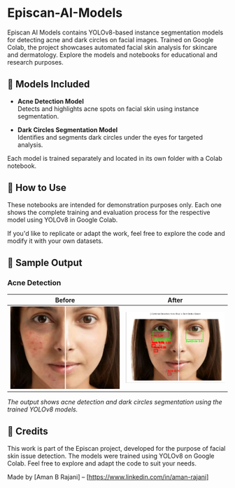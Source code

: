 # Episcan-AI-Models
Episcan AI Models contains YOLOv8-based instance segmentation models for detecting acne and dark circles on facial images. Trained on Google Colab, the project showcases automated facial skin analysis for skincare and dermatology. Explore the models and notebooks for educational and research purposes.

## 🧠 Models Included

- **Acne Detection Model**  
  Detects and highlights acne spots on facial skin using instance segmentation.

- **Dark Circles Segmentation Model**  
  Identifies and segments dark circles under the eyes for targeted analysis.

Each model is trained separately and located in its own folder with a Colab notebook.

## 🚀 How to Use

These notebooks are intended for demonstration purposes only. Each one shows the complete training and evaluation process for the respective model using YOLOv8 in Google Colab.

If you'd like to replicate or adapt the work, feel free to explore the code and modify it with your own datasets.

## 📸 Sample Output

### Acne Detection
| Before | After |
|--------|-------|
| ![Before](./assets/before_combined.png) | ![After](./assets/after_combined.png) |

*The output shows acne detection and dark circles segmentation using the trained YOLOv8 models.*

## 📍 Credits

This work is part of the Episcan project, developed for the purpose of facial skin issue detection. The models were trained using YOLOv8 on Google Colab. Feel free to explore and adapt the code to suit your needs.

Made by [Aman B Rajani] – [https://www.linkedin.com/in/aman-rajani]
